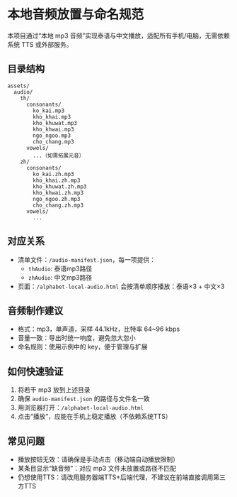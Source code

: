 # 本地音频放置与命名规范

本项目通过“本地 mp3 音频”实现泰语与中文播放，适配所有手机/电脑，无需依赖系统 TTS 或外部服务。

## 目录结构
```
assets/
  audio/
    th/
      consonants/
        ko_kai.mp3
        kho_khai.mp3
        kho_khuwat.mp3
        kho_khwai.mp3
        ngo_ngoo.mp3
        cho_chang.mp3
      vowels/
        ...（如需拓展元音）
    zh/
      consonants/
        ko_kai.zh.mp3
        kho_khai.zh.mp3
        kho_khuwat.zh.mp3
        kho_khwai.zh.mp3
        ngo_ngoo.zh.mp3
        cho_chang.zh.mp3
      vowels/
        ...
```

## 对应关系
- 清单文件：`/audio-manifest.json`，每一项提供：
  - `thAudio`: 泰语mp3路径
  - `zhAudio`: 中文mp3路径
- 页面：`/alphabet-local-audio.html` 会按清单顺序播放：泰语×3 + 中文×3

## 音频制作建议
- 格式：mp3，单声道，采样 44.1kHz，比特率 64~96 kbps
- 音量一致：导出时统一响度，避免忽大忽小
- 命名规则：使用示例中的 key，便于管理与扩展

## 如何快速验证
1. 将若干 mp3 放到上述目录
2. 确保 `audio-manifest.json` 的路径与文件名一致
3. 用浏览器打开：`/alphabet-local-audio.html`
4. 点击“播放”，应能在手机上稳定播放（不依赖系统TTS）

## 常见问题
- 播放按钮无效：请确保是手动点击（移动端自动播放限制）
- 某条目显示“缺音频”：对应 mp3 文件未放置或路径不匹配
- 仍想使用TTS：请改用服务器端TTS+后端代理，不建议在前端直接调用第三方TTS
